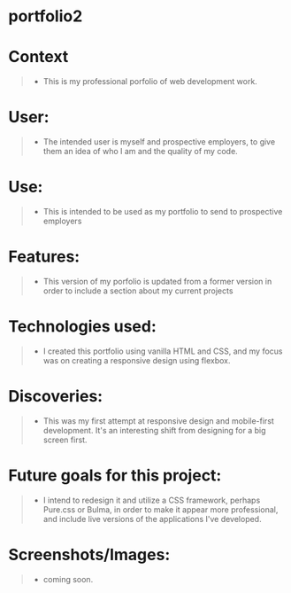 # portfolio2 

# Context

> * This is my professional porfolio of web development work.

# User: 

> * The intended user is myself and prospective employers, to give them an idea of who I am and the quality of my code.

# Use: 

> * This is intended to be used as my portfolio to send to prospective employers

# Features: 

> * This version of my porfolio is updated from a former version in order to include a section about my current projects

# Technologies used: 

> * I created this portfolio using vanilla HTML and CSS, and my focus was on creating a responsive design using flexbox.

# Discoveries: 

> * This was my first attempt at responsive design and mobile-first development. It's an interesting shift from designing for a big screen first.

# Future goals for this project: 

> * I intend to redesign it and utilize a CSS framework, perhaps Pure.css or Bulma, in order to make it appear more professional,
and include live versions of the applications I've developed.

# Screenshots/Images: 

> * coming soon.
